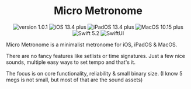 <h1 align="center">Micro Metronome</h1>


  <p align="center">
    <img src="https://img.shields.io/badge/version-1.0.1-green.svg" alt="version 1.0.1"/>
    <img src="https://img.shields.io/badge/iOS-13.4%2B-blue.svg" alt="iOS 13.4 plus"/>
    <img src="https://img.shields.io/badge/iPadOS-13.4%2B-blue.svg" alt="iPadOS 13.4 plus"/>
    <img src="https://img.shields.io/badge/MacOS-10.15%2B-blue.svg" alt="MacOS 10.15 plus"/>
    <img src="https://img.shields.io/badge/swift-5.2-orange.svg" alt="Swift 5.2"/>
    <img src="https://img.shields.io/badge/SwiftUI-orange.svg" alt="SwiftUI"/>
  </p>

Micro Metronome is a minimalist metronome for iOS, iPadOS & MacOS.

There are no fancy features like setlists or time signatures.
Just a few nice sounds, multiple easy ways to set tempo and that's it.

The focus is on core functionality, reliability & small binary size. (I know 5 megs is not small, but most of that are the sound assets)
